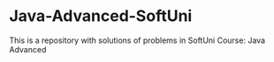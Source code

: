 # Java-Advanced-SoftUni
This is a repository with solutions of problems in SoftUni Course: Java Advanced
